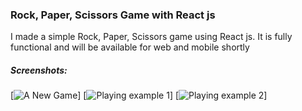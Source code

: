 ### Rock, Paper, Scissors Game with React js
I made a simple Rock, Paper, Scissors game using React js. It is fully functional and will be available for web and mobile shortly

##### Screenshots:

[![A New Game](https://i.imgur.com/7o6q7S1.png)]
[![Playing example 1](https://i.imgur.com/pVQ4xWw.png)]
[![Playing example 2](https://i.imgur.com/7tal9e5.png)]
